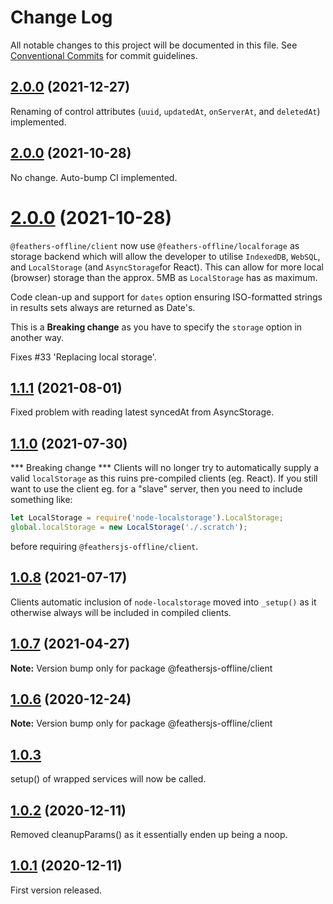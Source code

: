# Change Log

All notable changes to this project will be documented in this file.
See [Conventional Commits](https://conventionalcommits.org) for commit guidelines.

## [2.0.0](http://github.com/feathersjs-offline/owndata-ownnet/packages/client/compare/v2.0.0...v2.0.3) (2021-12-27)

Renaming of control attributes (`uuid`, `updatedAt`, `onServerAt`, and `deletedAt`) implemented.

## [2.0.0](http://github.com/feathersjs-offline/owndata-ownnet/packages/client/compare/v2.0.0...v2.0.3) (2021-10-28)

No change. Auto-bump CI implemented.
# [2.0.0](http://github.com/feathersjs-offline/owndata-ownnet/packages/client/compare/v1.1.1...v2.0.0) (2021-10-28)

`@feathers-offline/client` now use `@feathers-offline/localforage` as storage
backend which will allow the developer to utilise `IndexedDB`, `WebSQL`, and
`LocalStorage` (and `AsyncStorage`for React). This can allow for more local
(browser) storage than the approx. 5MB as `LocalStorage` has as maximum.

Code clean-up and support for `dates` option ensuring ISO-formatted strings in
results sets always are returned as Date's.

This is a **Breaking change** as you have to specify the `storage` option in another way.

Fixes #33 'Replacing local storage'.
## [1.1.1](http://github.com/feathersjs-offline/owndata-ownnet/packages/client/compare/v1.1.0...v1.1.1) (2021-08-01)
Fixed problem with reading latest syncedAt from AsyncStorage.

## [1.1.0](http://github.com/feathersjs-offline/owndata-ownnet/packages/client/compare/v1.0.7...v1.0.8) (2021-07-30)

*** Breaking change *** Clients will no longer try to automatically supply a
valid `localStorage` as this ruins pre-compiled clients (eg. React). If you
still want to use the client eg. for a "slave" server, then you need to include
something like:
``` js
let LocalStorage = require('node-localstorage').LocalStorage;
global.localStorage = new LocalStorage('./.scratch');
```
before requiring `@feathersjs-offline/client`.
## [1.0.8](http://github.com/feathersjs-offline/owndata-ownnet/packages/client/compare/v1.0.7...v1.0.8) (2021-07-17)

Clients automatic inclusion of `node-localstorage` moved into `_setup()` as it
otherwise always will be included in compiled clients.


## [1.0.7](http://github.com/feathersjs-offline/owndata-ownnet/packages/client/compare/v1.0.3...v1.0.7) (2021-04-27)

**Note:** Version bump only for package @feathersjs-offline/client





## [1.0.6](http://github.com/feathersjs-offline/owndata-ownnet/packages/client/compare/v1.0.3...v1.0.6) (2020-12-24)

**Note:** Version bump only for package @feathersjs-offline/client





## [1.0.3](http://github.com/feathersjs-offline/compare/v1.0.2...v1.0.3)
setup() of wrapped services will now be called.

## [1.0.2](http://github.com/feathersjs-offline/owndata-ownnet/packages/client/compare/v1.0.1...v1.0.2) (2020-12-11)

Removed cleanupParams() as it essentially enden up being a noop.

## [1.0.1](http://github.com/feathersjs-offline/owndata-ownnet/packages/client/compare/v1.0.0...v1.0.1) (2020-12-11)

First version released.
